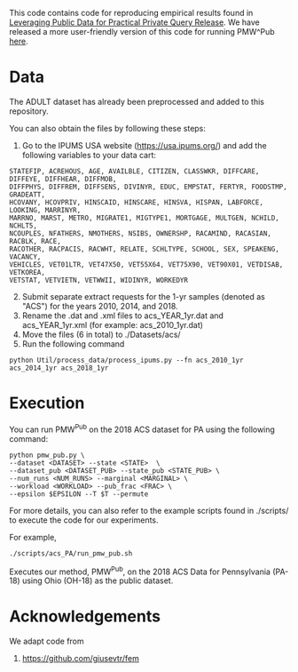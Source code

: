 This code contains code for reproducing empirical results found in [Leveraging Public Data for Practical Private Query Release](https://arxiv.org/abs/2102.08598). We have released a more user-friendly version of this code for running PMW^Pub [here](https://github.com/terranceliu/dp-query-release).


# Data

The ADULT dataset has already been preprocessed and added to this repository. 

You can also obtain the files by following these steps:

1) Go to the IPUMS USA website (https://usa.ipums.org/) and add the following variables to your data cart:
````
STATEFIP, ACREHOUS, AGE, AVAILBLE, CITIZEN, CLASSWKR, DIFFCARE, DIFFEYE, DIFFHEAR, DIFFMOB, 
DIFFPHYS, DIFFREM, DIFFSENS, DIVINYR, EDUC, EMPSTAT, FERTYR, FOODSTMP, GRADEATT, 
HCOVANY, HCOVPRIV, HINSCAID, HINSCARE, HINSVA, HISPAN, LABFORCE, LOOKING, MARRINYR, 
MARRNO, MARST, METRO, MIGRATE1, MIGTYPE1, MORTGAGE, MULTGEN, NCHILD, NCHLT5, 
NCOUPLES, NFATHERS, NMOTHERS, NSIBS, OWNERSHP, RACAMIND, RACASIAN, RACBLK, RACE, 
RACOTHER, RACPACIS, RACWHT, RELATE, SCHLTYPE, SCHOOL, SEX, SPEAKENG, VACANCY, 
VEHICLES, VET01LTR, VET47X50, VET55X64, VET75X90, VET90X01, VETDISAB, VETKOREA, 
VETSTAT, VETVIETN, VETWWII, WIDINYR, WORKEDYR
````
2) Submit separate extract requests for the 1-yr samples (denoted as "ACS") for the years 2010, 2014, and 2018.
3) Rename the .dat and .xml files to acs_YEAR_1yr.dat and acs_YEAR_1yr.xml (for example: acs_2010_1yr.dat)
4) Move the files (6 in total) to ./Datasets/acs/
5) Run the following command
````
python Util/process_data/process_ipums.py --fn acs_2010_1yr acs_2014_1yr acs_2018_1yr
````

# Execution

You can run PMW<sup>Pub</sup> on the 2018 ACS dataset for PA using the following command:

````
python pmw_pub.py \
--dataset <DATASET> --state <STATE>  \
--dataset_pub <DATASET_PUB> --state_pub <STATE_PUB> \
--num_runs <NUM_RUNS> --marginal <MARGINAL> \
--workload <WORKLOAD> --pub_frac <FRAC> \
--epsilon $EPSILON --T $T --permute
````

For more details, you can also refer to the example scripts found in ./scripts/ to execute the code for our experiments.

For example,
````
./scripts/acs_PA/run_pmw_pub.sh
````
Executes our method, PMW<sup>Pub</sup>, on the 2018 ACS Data for Pennsylvania (PA-18) using Ohio (OH-18) as the public dataset.

# Acknowledgements

We adapt code from

1) https://github.com/giusevtr/fem
